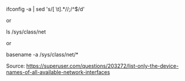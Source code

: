 ifconfig -a | sed 's/[ \t].*//;/^$/d'

or 

ls /sys/class/net

or 

basename -a /sys/class/net/*

Source:
https://superuser.com/questions/203272/list-only-the-device-names-of-all-available-network-interfaces